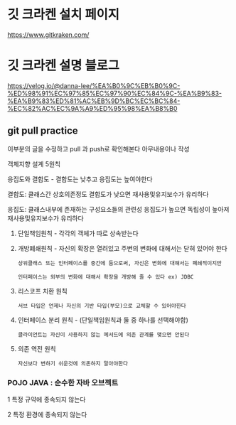 # 깃 크라켄 설치 페이지
https://www.gitkraken.com/


# 깃 크라켄 설명 블로그
https://velog.io/@danna-lee/%EA%B0%9C%EB%B0%9C-%ED%98%91%EC%97%85%EC%97%90%EC%84%9C-%EA%B9%83-%EA%B9%83%ED%81%AC%EB%9D%BC%EC%BC%84-%EC%82%AC%EC%9A%A9%ED%95%98%EA%B8%B0


## git pull practice
이부분의 글을 수정하고 pull 과 push로 확인해본다
아무내용이나 작성

객체지향 설계 5원칙

응집도와 결합도 - 결합도는 낮추고 응집도는 높여야한다

결합도: 클래스간 상호의존정도
       결합도가 낮으면 재사용및유지보수가 유리하다

응집도: 클래스내부에 존재하는 구성요소들의 관련성
       응집도가 높으면 독립성이 높아져 재사용및유지보수가 유리하다

1. 단일책임원칙 - 각각의 객체가 따로 상속받는다

2. 개방폐쇄원칙 - 자신의 확장은 열려있고 주변의 변화에 대해서는 닫혀 있어야 한다

       상위클래스 또는 인터페이스를 중간에 둠으로써, 자신은 변화에 대해서는 폐쇄적이지만

       인터페이스는 외부의 변화에 대해서 확장을 개방해 줄 수 있다 ex) JDBC

3. 리스코프 치환 원칙

       서브 타입은 언제나 자신의 기반 타입(부모)으로 교체할 수 있어야한다

4. 인터페이스 분리 원칙 - (단일책임원칙과 둘 중 하나를 선택해야함)

       클라이언트는 자신이 사용하지 않는 메서드에 의존 관계를 맺으면 안된다

5. 의존 역전 원칙

       자신보다 변하기 쉬운것에 의존하지 말아야한다

### POJO JAVA : 순수한 자바 오브젝트

1 특정 규약에 종속되지 않는다

2 특정 환경에 종속되지 않는다
